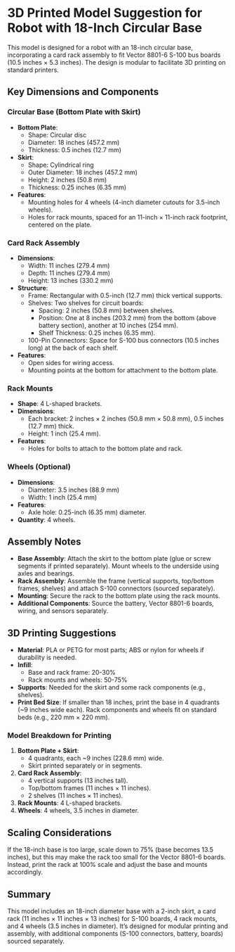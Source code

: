 # 3D Printed Model Suggestion for Robot with 18-Inch Circular Base

This model is designed for a robot with an 18-inch circular base, incorporating a card rack assembly to fit Vector 8801-6 S-100 bus boards (10.5 inches × 5.3 inches). The design is modular to facilitate 3D printing on standard printers.

## Key Dimensions and Components

### Circular Base (Bottom Plate with Skirt)
- **Bottom Plate**:
  - Shape: Circular disc
  - Diameter: 18 inches (457.2 mm)
  - Thickness: 0.5 inches (12.7 mm)
- **Skirt**:
  - Shape: Cylindrical ring
  - Outer Diameter: 18 inches (457.2 mm)
  - Height: 2 inches (50.8 mm)
  - Thickness: 0.25 inches (6.35 mm)
- **Features**:
  - Mounting holes for 4 wheels (4-inch diameter cutouts for 3.5-inch wheels).
  - Holes for rack mounts, spaced for an 11-inch × 11-inch rack footprint, centered on the plate.

### Card Rack Assembly
- **Dimensions**:
  - Width: 11 inches (279.4 mm)
  - Depth: 11 inches (279.4 mm)
  - Height: 13 inches (330.2 mm)
- **Structure**:
  - Frame: Rectangular with 0.5-inch (12.7 mm) thick vertical supports.
  - Shelves: Two shelves for circuit boards:
    - Spacing: 2 inches (50.8 mm) between shelves.
    - Position: One at 8 inches (203.2 mm) from the bottom (above battery section), another at 10 inches (254 mm).
    - Shelf Thickness: 0.25 inches (6.35 mm).
  - 100-Pin Connectors: Space for S-100 bus connectors (10.5 inches long) at the back of each shelf.
- **Features**:
  - Open sides for wiring access.
  - Mounting points at the bottom for attachment to the bottom plate.

### Rack Mounts
- **Shape**: 4 L-shaped brackets.
- **Dimensions**:
  - Each bracket: 2 inches × 2 inches (50.8 mm × 50.8 mm), 0.5 inches (12.7 mm) thick.
  - Height: 1 inch (25.4 mm).
- **Features**:
  - Holes for bolts to attach to the bottom plate and rack.

### Wheels (Optional)
- **Dimensions**:
  - Diameter: 3.5 inches (88.9 mm)
  - Width: 1 inch (25.4 mm)
- **Features**:
  - Axle hole: 0.25-inch (6.35 mm) diameter.
- **Quantity**: 4 wheels.

## Assembly Notes
- **Base Assembly**: Attach the skirt to the bottom plate (glue or screw segments if printed separately). Mount wheels to the underside using axles and bearings.
- **Rack Assembly**: Assemble the frame (vertical supports, top/bottom frames, shelves) and attach S-100 connectors (sourced separately).
- **Mounting**: Secure the rack to the bottom plate using the rack mounts.
- **Additional Components**: Source the battery, Vector 8801-6 boards, wiring, and sensors separately.

## 3D Printing Suggestions
- **Material**: PLA or PETG for most parts; ABS or nylon for wheels if durability is needed.
- **Infill**:
  - Base and rack frame: 20-30%
  - Rack mounts and wheels: 50-75%
- **Supports**: Needed for the skirt and some rack components (e.g., shelves).
- **Print Bed Size**: If smaller than 18 inches, print the base in 4 quadrants (~9 inches wide each). Rack components and wheels fit on standard beds (e.g., 220 mm × 220 mm).

### Model Breakdown for Printing
1. **Bottom Plate + Skirt**:
   - 4 quadrants, each ~9 inches (228.6 mm) wide.
   - Skirt printed separately or in segments.
2. **Card Rack Assembly**:
   - 4 vertical supports (13 inches tall).
   - Top/bottom frames (11 inches × 11 inches).
   - 2 shelves (11 inches × 11 inches).
3. **Rack Mounts**: 4 L-shaped brackets.
4. **Wheels**: 4 wheels, 3.5 inches in diameter.

## Scaling Considerations
If the 18-inch base is too large, scale down to 75% (base becomes 13.5 inches), but this may make the rack too small for the Vector 8801-6 boards. Instead, print the rack at 100% scale and adjust the base and mounts accordingly.

## Summary
This model includes an 18-inch diameter base with a 2-inch skirt, a card rack (11 inches × 11 inches × 13 inches) for S-100 boards, 4 rack mounts, and 4 wheels (3.5 inches in diameter). It’s designed for modular printing and assembly, with additional components (S-100 connectors, battery, boards) sourced separately.